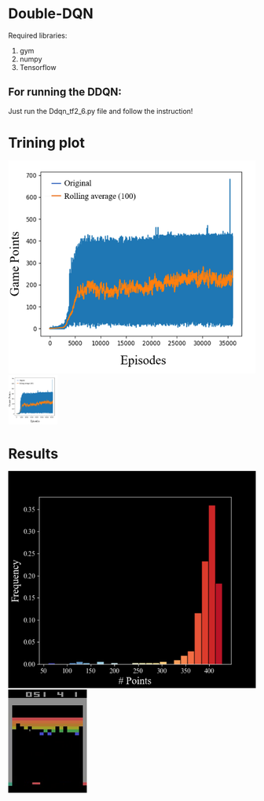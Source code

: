 # Double-DQN

Required libraries:
1) gym 
2) numpy 
3) Tensorflow 

## For running the DDQN:
Just run the Ddqn_tf2_6.py file and follow the instruction!

# Trining plot
![IMAGE_DESCRIPTION](plots/Training.PNG)
<img src="plots/Training.PNG" width="100" height="100">
# Results

![IMAGE_DESCRIPTION](plots/Histogram.png)
![Alt Text](plots/gif.gif)
